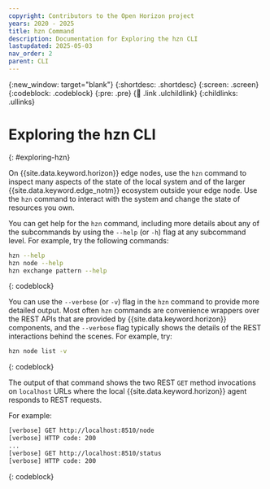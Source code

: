 ```yaml
---
copyright: Contributors to the Open Horizon project
years: 2020 - 2025
title: hzn Command
description: Documentation for Exploring the hzn CLI
lastupdated: 2025-05-03
nav_order: 2
parent: CLI
---
```


{:new_window: target="blank"}
{:shortdesc: .shortdesc}
{:screen: .screen}
{:codeblock: .codeblock}
{:pre: .pre}
{:child: .link .ulchildlink}
{:childlinks: .ullinks}

# Exploring the hzn CLI
{: #exploring-hzn}

On {{site.data.keyword.horizon}} edge nodes, use the `hzn` command to inspect many aspects of the state of the local system and of the larger {{site.data.keyword.edge_notm}} ecosystem outside your edge node. Use the `hzn` command to interact with the system and change the state of resources you own.

You can get help for the `hzn` command, including more details about any of the subcommands by using the `--help` (or `-h`) flag at any subcommand level. For example, try the following commands:

```bash
hzn --help
hzn node --help
hzn exchange pattern --help
```
{: codeblock}

You can use the `--verbose` (or `-v`) flag in the `hzn` command to provide more detailed output. Most often `hzn` commands are convenience wrappers over the REST APIs that are provided by {{site.data.keyword.horizon}} components, and the `--verbose` flag typically shows the details of the REST interactions behind the scenes. For example, try:

```bash
hzn node list -v
```  
{: codeblock}

The output of that command shows the two REST `GET` method invocations on `localhost` URLs where the local {{site.data.keyword.horizon}} agent responds to REST requests.

For example:

```bash
[verbose] GET http://localhost:8510/node
[verbose] HTTP code: 200
...
[verbose] GET http://localhost:8510/status
[verbose] HTTP code: 200
```  
{: codeblock}
